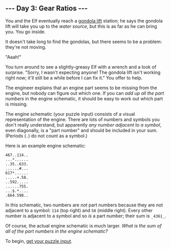 
## --- Day 3: Gear Ratios ---

You and the Elf eventually reach a  [gondola lift](https://en.wikipedia.org/wiki/Gondola_lift)  station; he says the gondola lift will take you up to the  _water source_, but this is as far as he can bring you. You go inside.

It doesn't take long to find the gondolas, but there seems to be a problem: they're not moving.

"Aaah!"

You turn around to see a slightly-greasy Elf with a wrench and a look of surprise. "Sorry, I wasn't expecting anyone! The gondola lift isn't working right now; it'll still be a while before I can fix it." You offer to help.

The engineer explains that an engine part seems to be missing from the engine, but nobody can figure out which one. If you can  _add up all the part numbers_  in the engine schematic, it should be easy to work out which part is missing.

The engine schematic (your puzzle input) consists of a visual representation of the engine. There are lots of numbers and symbols you don't really understand, but apparently  _any number adjacent to a symbol_, even diagonally, is a "part number" and should be included in your sum. (Periods (`.`) do not count as a symbol.)

Here is an example engine schematic:

```
467..114..
...*......
..35..633.
......#...
617*......
.....+.58.
..592.....
......755.
...$.*....
.664.598..
```

In this schematic, two numbers are  _not_  part numbers because they are not adjacent to a symbol:  `114`  (top right) and  `58`  (middle right). Every other number is adjacent to a symbol and so  _is_  a part number; their sum is  `_4361_`.

Of course, the actual engine schematic is much larger.  _What is the sum of all of the part numbers in the engine schematic?_

To begin,  [get your puzzle input](https://adventofcode.com/2023/day/3/input).